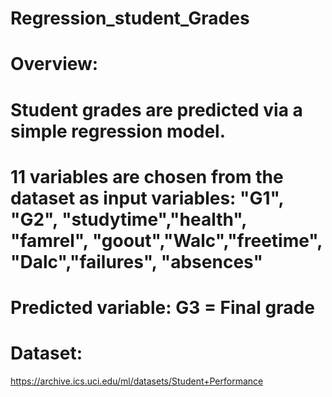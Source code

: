 # Regression_student_Grades

# Overview:
# Student grades are predicted via a simple regression model.
# 11 variables are chosen from the dataset as input variables: "G1", "G2", "studytime","health", "famrel", "goout","Walc","freetime", "Dalc","failures", "absences"

# Predicted variable: G3 = Final grade

# Dataset:
https://archive.ics.uci.edu/ml/datasets/Student+Performance

